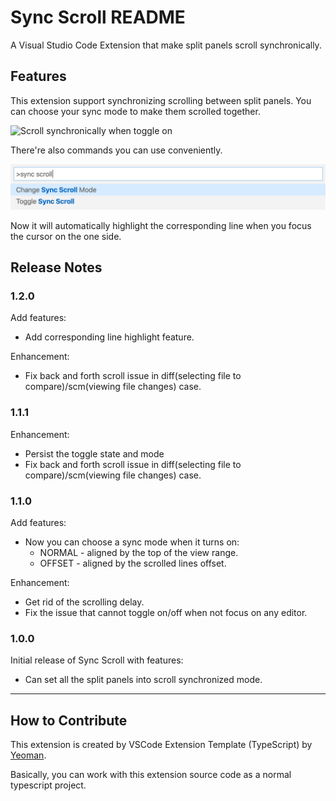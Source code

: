# Sync Scroll README

A Visual Studio Code Extension that make split panels scroll synchronically.

## Features

This extension support synchronizing scrolling between split panels. You can choose your sync mode to make them scrolled together.

![Scroll synchronically when toggle on](./feature_mode.gif)

There're also commands you can use conveniently.

![Scroll synchronically when toggle on](./screenshot-command.png)

Now it will automatically highlight the corresponding line when you focus the cursor on the one side.

## Release Notes

### 1.2.0

Add features:

- Add corresponding line highlight feature.

Enhancement:

- Fix back and forth scroll issue in diff(selecting file to compare)/scm(viewing file changes) case.

### 1.1.1

Enhancement:

- Persist the toggle state and mode
- Fix back and forth scroll issue in diff(selecting file to compare)/scm(viewing file changes) case.

### 1.1.0

Add features:

- Now you can choose a sync mode when it turns on:
  - NORMAL - aligned by the top of the view range.
  - OFFSET - aligned by the scrolled lines offset.

Enhancement:

- Get rid of the scrolling delay.
- Fix the issue that cannot toggle on/off when not focus on any editor.
  
### 1.0.0

Initial release of Sync Scroll with features:

* Can set all the split panels into scroll synchronized mode.

-----------------------------------------------------------------------------------------------------------

## How to Contribute

This extension is created by VSCode Extension Template (TypeScript) by [Yeoman](https://vscode.readthedocs.io/en/latest/extensions/yocode/).

Basically, you can work with this extension source code as a normal typescript project.
